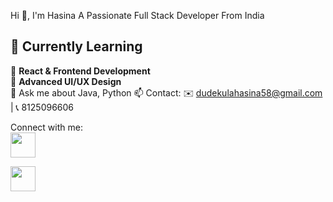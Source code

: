 Hi 👋, I'm Hasina
A Passionate Full Stack Developer From India

## 🌱 Currently Learning  

📖 **React & Frontend Development**   
📖 **Advanced UI/UX Design**   
💬 Ask me about Java, Python
📫 Contact: ✉️ dudekulahasina58@gmail.com | 📞 8125096606

Connect with me:
<br>
<a href="https://www.linkedin.com/in/hasina-dudekula-5589b6281/" style="text-decoration: none;">
  <img src="https://upload.wikimedia.org/wikipedia/commons/8/81/LinkedIn_icon.svg" width="40" height="40" style="margin-right: 20px;"/>
</a>

<a href="https://www.instagram.com/hasina__0718/" style="text-decoration: none;">
  <img src="https://upload.wikimedia.org/wikipedia/commons/a/a5/Instagram_icon.png" width="40" height="40"/>
</a>



